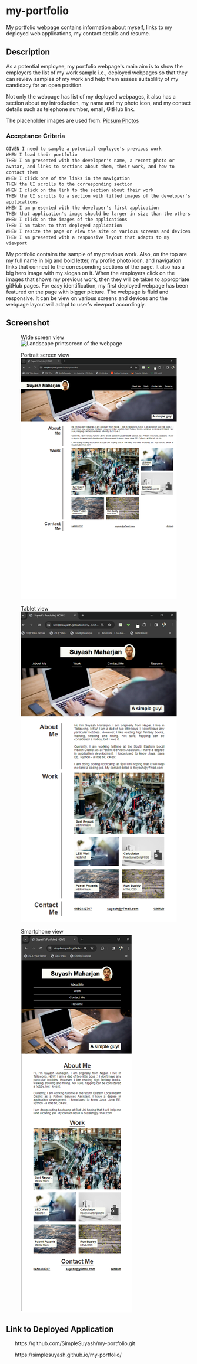 # my-portfolio

My portfolio webpage contains information about myself, links to my deployed web applications, my contact details and resume.

## Description

<p>As a potential employee, my portfolio webpage's main aim is to show the employers the list of my work sample i.e., deployed webpages so that they can review samples of my work and help them assess suitablility of my candidacy for an open position.</p>
<p>Not only the webpage has list of my deployed webpages, it also has a section about my introduction, my name and my photo icon, and my contact details such as telephone number, email, GitHub link.
</p>
<p>The placeholder images are used from: <a href="https://picsum.photos/"> Picsum Photos</a></p>

### Acceptance Criteria

    GIVEN I need to sample a potential employee's previous work
    WHEN I load their portfolio
    THEN I am presented with the developer's name, a recent photo or avatar, and links to sections about them, their work, and how to contact them
    WHEN I click one of the links in the navigation
    THEN the UI scrolls to the corresponding section
    WHEN I click on the link to the section about their work
    THEN the UI scrolls to a section with titled images of the developer's applications
    WHEN I am presented with the developer's first application
    THEN that application's image should be larger in size than the others
    WHEN I click on the images of the applications
    THEN I am taken to that deployed application
    WHEN I resize the page or view the site on various screens and devices
    THEN I am presented with a responsive layout that adapts to my viewport
  
<p>My portfolio contains the sample of my previous work. Also, on the top are my full name in big and bold letter, my profile photo icon, and navigation links that connect to the corresponding sections of the page. It also has a big hero image with my slogan  on it. When the employers click on the images that shows my previous work, then they will be taken to appropriate gitHub pages. For easy identification, my first deployed webpage has been featured on the page with bigger picture. The webpage is fluid and responsive. It can be view on various screens and devices and the webpage layout will adapt to user's viewport accordingly.</p>

## Screenshot

<figure>
	<figcaption> Wide screen view </figcaption>
	<img alt="Landscape printscreen of the webpage" src="./assets/images/landscape-view.png">
</figure>
<figure>
	<figcaption> Portrait screen view </figcaption>
	<img alt="Portrait printscreen of the webpage" src="./assets/images/portrait-view.png">
</figure>
<figure>
	<figcaption> Tablet view </figcaption>
	<img alt="Tablet printscreen of the webpage" src="./assets/images/tablet-view.png">
</figure>
<figure>
	<figcaption> Smartphone view </figcaption>
	<img alt="Smartphone printscreen of the webpage" src="./assets/images/smartphone-view.png">
</figure>



## Link to Deployed Application

<ul>https://github.com/SimpleSuyash/my-portfolio.git</ul>
<ul>https://simplesuyash.github.io/my-portfolio/</ul>

